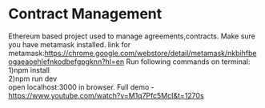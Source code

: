 # Contract Management
Ethereum based project used to manage agreements,contracts.
Make sure you have metamask installed.
link for metamask:https://chrome.google.com/webstore/detail/metamask/nkbihfbeogaeaoehlefnkodbefgpgknn?hl=en
    Run following commands on terminal:
1)npm install    
2)npm run dev    
    open localhost:3000 in browser.
    Full demo - https://www.youtube.com/watch?v=M1q7Pfc5McI&t=1270s
